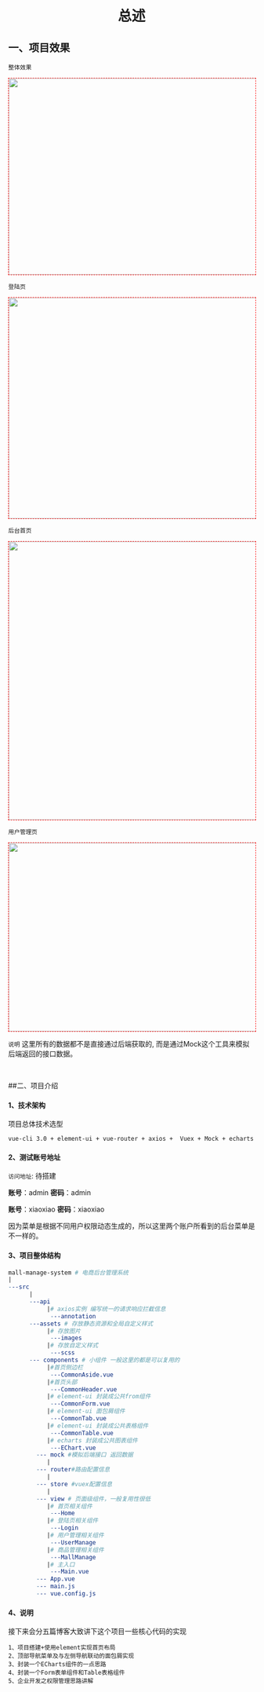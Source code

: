 # <center>总述</center>

## 一、项目效果 

`整体效果`

<img src="https://img2020.cnblogs.com/blog/1090617/202003/1090617-20200326220854772-1538499772.gif" style="border: 1px dashed rgb(255, 0, 0);" width="800" height="400">

`登陆页`

<img src="https://img2020.cnblogs.com/blog/1090617/202003/1090617-20200326220909756-2031447460.jpg" style="border: 1px dashed rgb(255, 0, 0);" width="800" height="450">


`后台首页`

<img src="https://img2020.cnblogs.com/blog/1090617/202003/1090617-20200326220919921-1571288028.jpg" style="border: 1px dashed rgb(255, 0, 0);" width="800" height="567">


`用户管理页`

<img src="https://img2020.cnblogs.com/blog/1090617/202003/1090617-20200326220933117-387212157.jpg" style="border: 1px dashed rgb(255, 0, 0);" width="800" height="384">



`说明`  这里所有的数据都不是直接通过后端获取的, 而是通过Mock这个工具来模拟后端返回的接口数据。

<br>

##二、项目介绍

#### 1、技术架构

项目总体技术选型

```
vue-cli 3.0 + element-ui + vue-router + axios +  Vuex + Mock + echarts
```

#### 2、测试账号地址

`访问地址`: 待搭建

**账号**：admin  **密码**：admin

**账号**：xiaoxiao   **密码**：xiaoxiao

因为菜单是根据不同用户权限动态生成的，所以这里两个账户所看到的后台菜单是不一样的。

#### 3、项目整体结构

```makefile
mall-manage-system # 电商后台管理系统
|
---src
      |
      ---api
           |# axios实例 编写统一的请求响应拦截信息
            ---annotation
      ---assets # 存放静态资源和全局自定义样式
           |# 存放图片
            ---images 
           |# 存放自定义样式
            ---scss
      --- components # 小组件 一般这里的都是可以复用的
           |#首页侧边栏
            ---CommonAside.vue
           |#首页头部
            ---CommonHeader.vue
           |# element-ui 封装成公共from组件
            ---CommonForm.vue
           |# element-ui 面包屑组件
            ---CommonTab.vue
           |# element-ui 封装成公共表格组件
            ---CommonTable.vue 
           |# echarts 封装成公共图表组件
            ---EChart.vue  
        --- mock #模拟后端接口 返回数据
           |
        --- router#路由配置信息  
           |
        --- store #vuex配置信息
           |
        --- view # 页面级组件，一般复用性很低
           |# 首页相关组件
            ---Home
           |# 登陆页相关组件 
            ---Login
           |# 用户管理相关组件
            ---UserManage 
           |# 商品管理相关组件
            ---MallManage
           |# 主入口
            ---Main.vue
        --- App.vue
        --- main.js
        --- vue.config.js
```

#### 4、说明

接下来会分五篇博客大致讲下这个项目一些核心代码的实现

```
1、项目搭建+使⽤element实现⾸⻚布局
2、顶部导航菜单及与左侧导航联动的⾯包屑实现
3、封装一个ECharts组件的一点思路 
4、封装一个Form表单组件和Table表格组件 
5、企业开发之权限管理思路讲解
```


